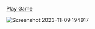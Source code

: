 [Play Game](https://danielkremes.github.io/keyboard-virtual/)

![Screenshot 2023-11-09 194917](https://github.com/DanielKremes/keyboard-virtual/assets/145404663/85318d7e-0dc0-4302-a8d3-97fd06b9623b)
